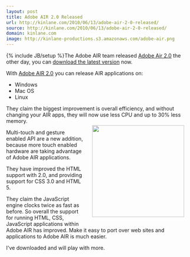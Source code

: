 ```yaml
---
layout: post
title: Adobe AIR 2.0 Released
url: http://kinlane.com/2010/06/13/adobe-air-2-0-released/
source: http://kinlane.com/2010/06/13/adobe-air-2-0-released/
domain: kinlane.com
image: http://kinlane-productions.s3.amazonaws.com/adobe-air.png
---
```

{% include JB/setup %}The Adobe AIR team released <a href="http://blogs.adobe.com/air/2010/06/introducing_air_2.html">Adobe Air 2.0</a> the other day, you can <a href="http://get.adobe.com/air/">download the latest version</a> now.<p></p>
With <a href="http://blogs.adobe.com/air/2010/06/introducing_air_2.html">Adobe AIR 2.0</a> you can release AIR applications on:
<ul class="mainlist">
	<li>Windows</li>
	<li>Mac OS</li>
	<li>Linux</li>
</ul>
They claim the biggest improvement is overall efficiency, and without changing your AIR apps, they will now use less CPU and up to 30%  less memory.<img style="padding: 20px;" title="Adobe AIR" src="http://kinlane-productions.s3.amazonaws.com/adobe-air.png" alt="" width="250" align="right" /><p></p>
Multi-touch and gesture enabled API are a new addition, because more touch enabled hardware are taking advantage of Adobe AIR applications.<p></p>
They have improved the HTML support with 2.0, and providing support for CSS 3.0 and HTML 5.<p></p>
They claim the JavaScript engine clocks twice as fast as before. So overall the support for running HTML, CSS, JavaScript applications within Adobe AIR has improved. Make it easy to port over web sites and applications to Adobe AIR is much easier.<p></p>
I've downloaded and will play with more.